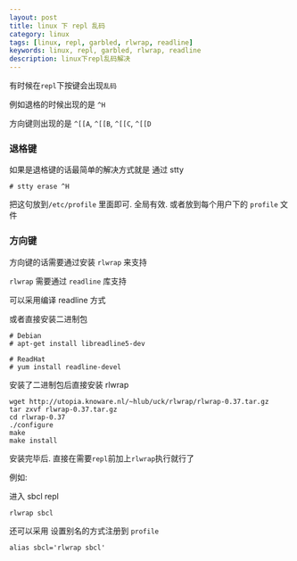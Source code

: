 ```yaml
---
layout: post
title: linux 下 repl 乱码
category: linux
tags: [linux, repl, garbled, rlwrap, readline]
keywords: linux, repl, garbled, rlwrap, readline
description: linux下repl乱码解决
---
```


有时候在`repl`下按键会出现`乱码`

例如退格的时候出现的是 `^H`

方向键则出现的是 `^[[A`, `^[[B`, `^[[C`, `^[[D`


### 退格键

如果是退格键的话最简单的解决方式就是 通过 stty

    # stty erase ^H

把这句放到`/etc/profile` 里面即可. 全局有效. 或者放到每个用户下的 `profile` 文件

### 方向键

方向键的话需要通过安装 `rlwrap` 来支持

`rlwrap` 需要通过 `readline` 库支持

可以采用编译 readline 方式

或者直接安装二进制包

    # Debian
    # apt-get install libreadline5-dev

    # ReadHat
    # yum install readline-devel

安装了二进制包后直接安装 rlwrap

    wget http://utopia.knoware.nl/~hlub/uck/rlwrap/rlwrap-0.37.tar.gz
    tar zxvf rlwrap-0.37.tar.gz
    cd rlwrap-0.37
    ./configure
    make
    make install

安装完毕后. 直接在需要`repl`前加上`rlwrap`执行就行了

例如:

进入 sbcl repl

    rlwrap sbcl

还可以采用 设置别名的方式注册到 `profile`

    alias sbcl='rlwrap sbcl'
